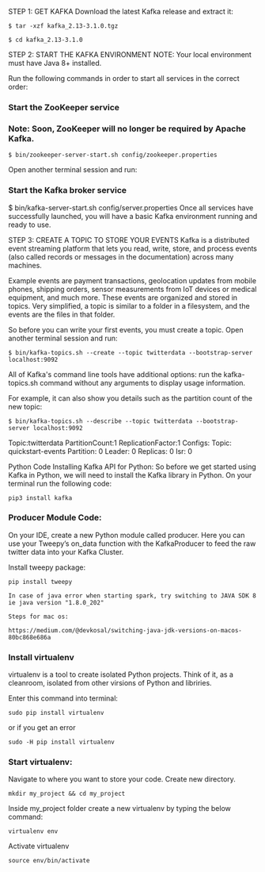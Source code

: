 STEP 1: GET KAFKA
Download the latest Kafka release and extract it:

```
$ tar -xzf kafka_2.13-3.1.0.tgz

$ cd kafka_2.13-3.1.0 
```


STEP 2: START THE KAFKA ENVIRONMENT
NOTE: Your local environment must have Java 8+ installed.

Run the following commands in order to start all services in the correct order:

### Start the ZooKeeper service
### Note: Soon, ZooKeeper will no longer be required by Apache Kafka.
```
$ bin/zookeeper-server-start.sh config/zookeeper.properties
```

Open another terminal session and run:

### Start the Kafka broker service
$ bin/kafka-server-start.sh config/server.properties
Once all services have successfully launched, you will have a basic Kafka environment running and ready to use.

STEP 3: CREATE A TOPIC TO STORE YOUR EVENTS
Kafka is a distributed event streaming platform that lets you read, write, store, and process events (also called records or messages in the documentation) across many machines.

Example events are payment transactions, geolocation updates from mobile phones, shipping orders, sensor measurements from IoT devices or medical equipment, and much more. These events are organized and stored in topics. Very simplified, a topic is similar to a folder in a filesystem, and the events are the files in that folder.

So before you can write your first events, you must create a topic. Open another terminal session and run:
```
$ bin/kafka-topics.sh --create --topic twitterdata --bootstrap-server localhost:9092
```
All of Kafka's command line tools have additional options: run the kafka-topics.sh command without any arguments to display usage information. 

 For example, it can also show you details such as the partition count of the new topic:

```
$ bin/kafka-topics.sh --describe --topic twitterdata --bootstrap-server localhost:9092
```

Topic:twitterdata PartitionCount:1    ReplicationFactor:1 Configs:
    Topic: quickstart-events Partition: 0    Leader: 0   Replicas: 0 Isr: 0

Python Code
Installing Kafka API for Python:
So before we get started using Kafka in Python, we will need to install the Kafka library in Python. On your terminal run the following code:
```
pip3 install kafka
```

### Producer Module Code:
On your IDE, create a new Python module called producer. Here you can use your Tweepy’s on_data function with the KafkaProducer to feed the raw twitter data into your Kafka Cluster.

Install tweepy package:
```
pip install tweepy
```

```
In case of java error when starting spark, try switching to JAVA SDK 8
ie java version "1.8.0_202"

Steps for mac os: 

https://medium.com/@devkosal/switching-java-jdk-versions-on-macos-80bc868e686a
```
### Install virtualenv
virtualenv is a tool to create isolated Python projects. Think of it, as a cleanroom, isolated from other virsions of Python and libriries.

Enter this command into terminal:

```
sudo pip install virtualenv
```

or if you get an error
```
sudo -H pip install virtualenv
```

### Start virtualenv:
Navigate to where you want to store your code. Create new directory.
```
mkdir my_project && cd my_project
```
Inside my_project folder create a new virtualenv by typing the below command:
```
virtualenv env
```

Activate virtualenv
```
source env/bin/activate
```
